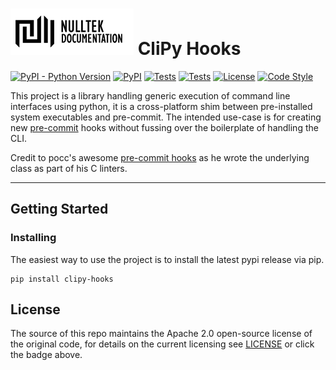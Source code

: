 # ![NullTek Documentation](https://raw.githubusercontent.com/CreatingNull/NullTek-Assets/main/img/logo/NullTekDocumentationLogo.png) CliPy Hooks

[![PyPI - Python Version](https://img.shields.io/pypi/pyversions/clipy-hooks?style=flat-square&logo=python&logoColor=white)](https://pypi.org/project/clipy-hooks/)
[![PyPI](https://img.shields.io/pypi/v/clipy-hooks?style=flat-square&logo=pypi&logoColor=white)](https://pypi.org/project/clipy-hooks/)
[![Tests](https://img.shields.io/github/workflow/status/CreatingNull/clipy-hooks/pre-commit?logo=pre-commit&style=flat-square&label=format)](https://github.com/CreatingNull/clipy-hooks/actions/workflows/run-pre-commit.yaml)
[![Tests](https://img.shields.io/github/workflow/status/CreatingNull/clipy-hooks/tests?logo=GitHub&style=flat-square&label=tests)](https://github.com/CreatingNull/clipy-hooks/actions/workflows/run-tests.yaml)
[![License](https://img.shields.io/github/license/CreatingNull/clipy-hooks?style=flat-square)](https://github.com/CreatingNull/clipy-hooks/blob/master/LICENSE)
[![Code Style](https://img.shields.io/badge/code%20style-black-000000.svg?style=flat-square)](https://github.com/psf/black)

This project is a library handling generic execution of command line interfaces using python, it is a cross-platform shim between pre-installed system executables and pre-commit.
The intended use-case is for creating new [pre-commit](https://pre-commit.com) hooks without fussing over the boilerplate of handling the CLI.

Credit to pocc's awesome [pre-commit hooks](https://github.com/pocc/pre-commit-hooks) as he wrote the underlying class as part of his C linters.

---

## Getting Started

### Installing

The easiest way to use the project is to install the latest pypi release via pip.

```shell
pip install clipy-hooks
```

## License

The source of this repo maintains the Apache 2.0 open-source license of the original code, for details on the current licensing see [LICENSE](https://github.com/CreatingNull/clipy-hooks/blob/master/LICENSE) or click the badge above.
